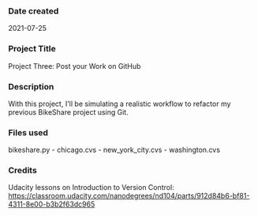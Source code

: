 ### Date created
2021-07-25

### Project Title
Project Three: Post your Work on GitHub

### Description
With this project, I'll be simulating a realistic workflow to refactor my previous BikeShare project using Git.

### Files used
bikeshare.py - chicago.cvs - new_york_city.cvs - washington.cvs   

### Credits
Udacity lessons on Introduction to Version Control: https://classroom.udacity.com/nanodegrees/nd104/parts/912d84b6-bf81-4311-8e00-b3b2f63dc965